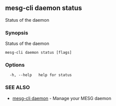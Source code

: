 ## mesg-cli daemon status

Status of the daemon

### Synopsis

Status of the daemon

```
mesg-cli daemon status [flags]
```

### Options

```
  -h, --help   help for status
```

### SEE ALSO

* [mesg-cli daemon](mesg-cli_daemon.md)	 - Manage your MESG daemon

